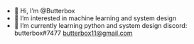 - 👋 Hi, I’m @Butterbox
- 👀 I’m interested in machine learning and system design
- 🌱 I’m currently learning python and system design
discord: butterbox#7477 butterbox11@gmail.com
